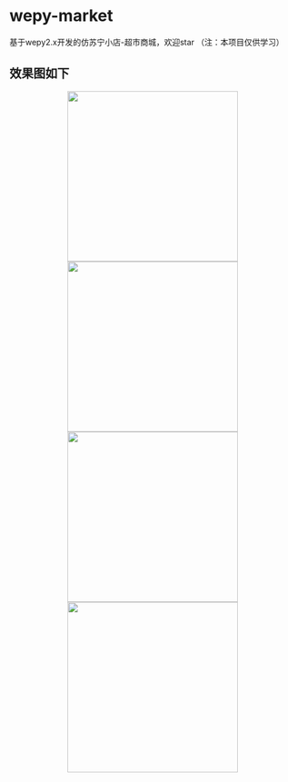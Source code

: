 # wepy-market
基于wepy2.x开发的仿苏宁小店-超市商城，欢迎star  （注：本项目仅供学习）

## 效果图如下
<div align="center">
    <img src="https://images.gitee.com/uploads/images/2019/0709/005539_4ce1a96d_1556241.png" width="300">
    <img src="https://images.gitee.com/uploads/images/2019/0809/210538_5af8cde2_1556241.png" width="300">
    <img src="https://images.gitee.com/uploads/images/2019/0809/210624_90decc40_1556241.png" width="300">
</div>

<div align="center">
    <img src="https://images.gitee.com/uploads/images/2019/0809/210637_10127f38_1556241.png" width="300">
</div>

